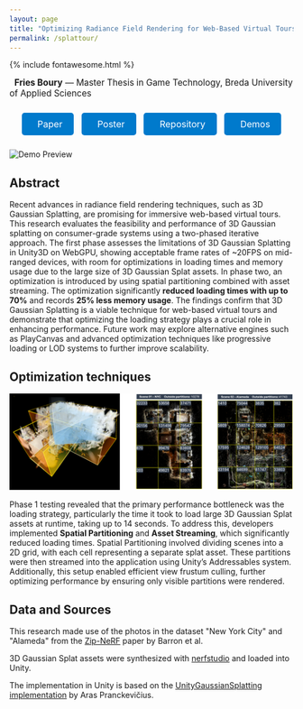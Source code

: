 ```yaml
---
layout: page
title: "Optimizing Radiance Field Rendering for Web-Based Virtual Tours: A Two-Phased Approach"
permalink: /splattour/
---
```

{% include fontawesome.html %}

<p style="margin-top: 0; font-size: 1.1em;">
  <strong>Fries Boury</strong> — Master Thesis in Game Technology, Breda University of Applied Sciences
</p>

<div style="text-align: center; margin: 20px 0;">
  <a href="https://www.researchgate.net/publication/392796834" target="blank" class="button"><i class="fas fa-file-pdf"></i> Paper</a>
  <a href="https://www.researchgate.net/publication/392200164" target="blank" class="button"><i class="fas fa-image"></i> Poster</a>
  <a href="https://github.com/DAE-FriesB/Unity_SplatTour" target="blank" class="button"><i class="fab fa-github"></i> Repository</a>
  <a href="https://friesboury.com" target="blank" class="button"><i class="fas fa-play-circle"></i> Demos</a>
</div>

<style>
.button {
  display: inline-block;
  padding: 10px 20px;
  margin: 5px;
  font-size: 16px;
  text-decoration: none;
  color: white;
  background-color: #007acc;
  border-radius: 5px;
  transition: background-color 0.3s ease;
}
.button:visited {
  color: white;
}
.button:visited:hover {
  color: #111;
}
.button:hover {
  background-color: #005f99;
}
.button i {
  margin-right: 8px;
}

</style>

![Demo Preview](/assets/Culling.gif)

## **Abstract**
Recent advances in radiance field rendering techniques, such as 3D Gaussian Splatting, are promising for immersive web-based virtual tours. This research evaluates the feasibility and performance of 3D Gaussian splatting on consumer-grade systems using a two-phased iterative approach. The first phase assesses the limitations of 3D Gaussian Splatting in Unity3D on WebGPU, showing acceptable frame rates of ~20FPS on mid-ranged devices, with room for optimizations in loading times and memory usage due to the large size of 3D Gaussian Splat assets. In phase two, an optimization is introduced by using spatial partitioning combined with asset streaming. The optimization significantly **reduced loading times with up to 70%** and records **25% less memory usage**. The findings confirm that 3D Gaussian Splatting is a viable technique for web-based virtual tours and demonstrate that optimizing the loading strategy plays a crucial role in enhancing performance. Future work may explore alternative engines such as PlayCanvas and advanced optimization techniques like progressive loading or LOD systems to further improve scalability.

## **Optimization techniques**

![Partitions](/assets/Partitions.png)

Phase 1 testing revealed that the primary performance bottleneck was the loading strategy, particularly the time it took to load large 3D Gaussian Splat assets at runtime, taking up to 14 seconds. To address this, developers implemented **Spatial Partitioning** and **Asset Streaming**, which significantly reduced loading times. Spatial Partitioning involved dividing scenes into a 2D grid, with each cell representing a separate splat asset. These partitions were then streamed into the application using Unity’s Addressables system. Additionally, this setup enabled efficient view frustum culling, further optimizing performance by ensuring only visible partitions were rendered.

## **Data and Sources**
This research made use of the  photos in the dataset "New York City" and "Alameda" from the [Zip-NeRF](https://jonbarron.info/zipnerf/) paper by Barron et al. 

3D Gaussian Splat assets were synthesized with [nerfstudio](https://docs.nerf.studio/) and loaded into Unity. 

The implementation in Unity is based on the [UnityGaussianSplatting implementation](https://github.com/aras-p/UnityGaussianSplatting) by Aras Pranckevičius.

